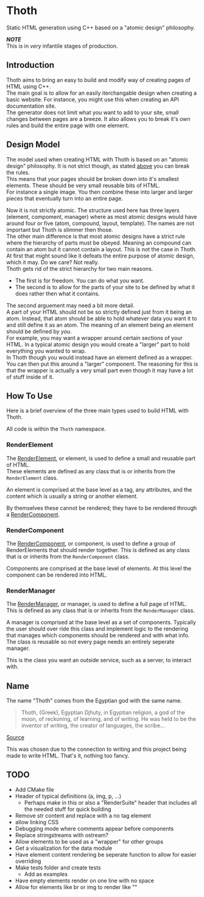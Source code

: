 # Thoth

Static HTML generation using C++ based on a "atomic design" philosophy.

_**NOTE**_\
This is in *very* infantile stages of production.

## Introduction

Thoth aims to bring an easy to build and modify way of creating pages of HTML using C++.\
The main goal is to allow for an easily iterchangable design when creating a basic website. For instance, you might use this when creating an API documentation site.\
The generator does not limit what you want to add to your site, small changes between pages are a breeze. It also allows you to break it's own rules and build the entire page with one element.

## Design Model

The model used when creating HTML with Thoth is based on an "atomic design" philosophy. It is not strict though, as stated [above](#introduction) you can break the rules.\
This means that your pages should be broken down into it's smallest elements. These should be very small reusable bits of HTML.\
For instance a single image. You then combine these into larger and larger pieces that eventually turn into an entire page.

Now it is not strictly atomic. The structure used here has three layers (element, compoment, manager) where as most atomic designs would have around four or five (atom, compound, layout, template). The names are not important but Thoth is slimmer then those.\
The other main difference is that most atomic designs have a strict rule where the hierarchy of parts must be obeyed. Meaning an compound can contain an atom but it cannot contain a layout. This is not the case in Thoth.\
At first that might sound like it defeats the entire purpose of atomic design, which it may. Do we care? Not really.\
Thoth gets rid of the strict hierarchy for two main reasons.

* The first is for freedom. You can do what you want.
* The second is to allow for the parts of your site to be defined by what it does rather then what it contains.

The second arguement may need a bit more detail.\
A part of your HTML should not be so strictly defined just from it being an atom. Instead, that atom should be able to hold whatever data you want it to and still define it as an atom. The meaning of an element being an element should be defined by *you*.\
For example, you may want a wrapper around certain sections of your HTML. In a typical atomic design you would create a "larger" part to hold everything you wanted to wrap.\
In Thoth though you would instead have an element defined as a wrapper. You can then put this around a "larger" component. The reasoning for this is that the wrapper is actually a very small part even though it may have a lot of stuff inside of it.

## How To Use

Here is a brief overview of the three main types used to build HTML with Thoth.

All code is within the `Thoth` namespace.

### RenderElement

The [RenderElement](./src/RenderElement.hpp), or element, is used to define a small and reusable part of HTML.\
These elements are defined as any class that is or inherits from the `RenderElement` class.

An element is comprised at the base level as a tag, any attributes, and the content which is usually a string or another element.

By themselves these cannot be rendered; they have to be rendered through a [RenderComponent](./src/RenderComponent.hpp).

### RenderComponent

The [RenderComponent](./src/RenderComponent.hpp), or component, is used to define a group of RenderElements that should render together. This is defined as any class that is or inherits from the `RenderComponent` class.

Components are comprised at the base level of elements. At this level the component can be rendered into HTML.

### RenderManager

The [RenderManager](./src/RenderManager.hpp), or manager, is used to define a full page of HTML. This is defined as any class that is or inherits from the `RenderManager` class.

A manager is comprised at the base level as a set of components. Typically the user should over ride this class and implement logic to the rendering that manages which components should be rendered and with what info.\
The class is reusable so not every page needs an entirely seperate manager.

This is the class you want an outside service, such as a server, to interact with.

## Name

The name "Thoth" comes from the Egyptian god with the same name.

> Thoth, (Greek), Egyptian Djhuty, in Egyptian religion, a god of the moon, of reckoning, of learning, and of writing. He was held to be the inventor of writing, the creator of languages, the scribe...

[Source](https://www.britannica.com/topic/Thoth)

This was chosen due to the connection to writing and this project being made to write HTML. That's it, nothing too fancy.

## TODO

* Add CMake file
* Header of typical definitions (a, img, p, ...)
    * Perhaps make in this or also a "RenderSuite" header that includes all the needed stuff for quick building
* Remove str content and replace with a no tag element
* allow linking CSS
* Debugging mode where comments appear before components
* Replace stringstreams with ostream?
* Allow elements to be used as a "wrapper" for other groups
* Get a visualization for the data module
* Have element content rendering be seperate function to allow for easier overriding
* Make tests folder and create tests
    * Add as examples
* Have empty elements render on one line with no space
* Allow for elements like br or img to render like "<xyz />"